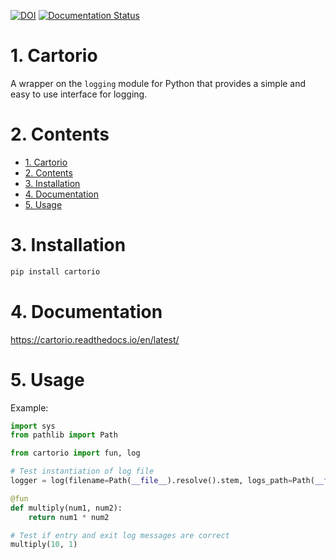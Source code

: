 [![DOI](https://zenodo.org/badge/DOI/10.5281/zenodo.5563175.svg)](https://doi.org/10.5281/zenodo.5563175)
[![Documentation Status](https://readthedocs.org/projects/cartorio/badge/?version=latest)](https://cartorio.readthedocs.io/?badge=latest)


# 1. Cartorio

A wrapper on the `logging` module for Python that provides a simple and easy to use interface for logging.

# 2. Contents
- [1. Cartorio](#1-cartorio)
- [2. Contents](#2-contents)
- [3. Installation](#3-installation)
- [4. Documentation](#4-documentation)
- [5. Usage](#5-usage)

# 3. Installation
```bash
pip install cartorio
```

# 4. Documentation

https://cartorio.readthedocs.io/en/latest/

# 5. Usage
Example:

```python
import sys
from pathlib import Path

from cartorio import fun, log

# Test instantiation of log file
logger = log(filename=Path(__file__).resolve().stem, logs_path=Path(__file__).resolve().parent)

@fun
def multiply(num1, num2):
    return num1 * num2

# Test if entry and exit log messages are correct
multiply(10, 1)
```